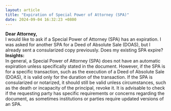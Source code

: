 ```yaml
---
layout: article
title: "Expiration of Special Power of Attorney (SPA)"
date: 2024-09-04 16:32:23 +0800
---
```


<p><strong>Dear Attorney,</strong><br>I would like to ask if a Special Power of Attorney (SPA) has an expiration. I was asked for another SPA for a Deed of Absolute Sale (DOAS), but I already sent a consularized copy previously. Does my existing SPA expire?<br><strong>Insights:</strong><br>In general, a Special Power of Attorney (SPA) does not have an automatic expiration unless specifically stated in the document. However, if the SPA is for a specific transaction, such as the execution of a Deed of Absolute Sale (DOAS), it is valid only for the duration of the transaction. If the SPA is consularized or notarized, it should still be valid unless circumstances, such as the death or incapacity of the principal, revoke it. It is advisable to check if the requesting party has specific requirements or concerns regarding the document, as sometimes institutions or parties require updated versions of an SPA.</p>
